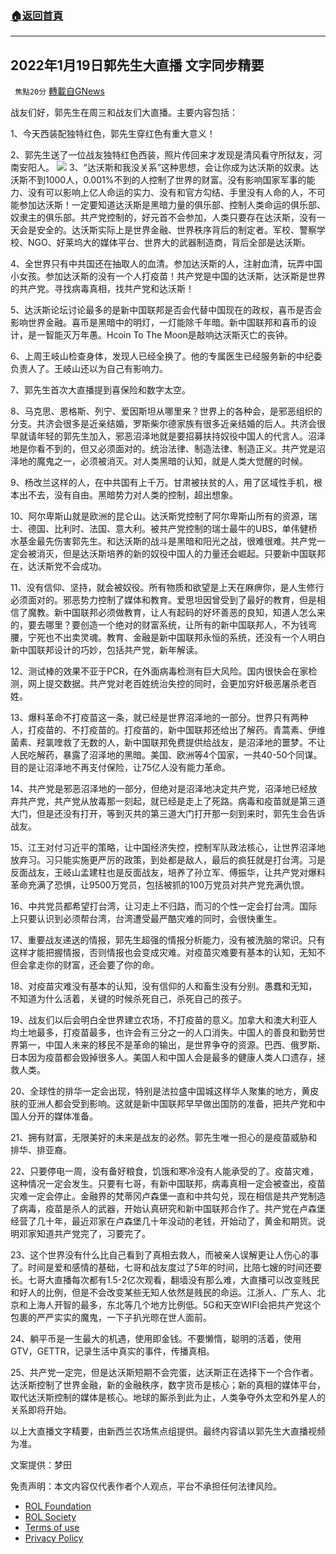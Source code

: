 ###  [:house:返回首頁](https://github.com/ourhimalayas/txt)
---


## 2022年1月19日郭先生大直播 文字同步精要
` 焦點20分` [轉載自GNews](https://gnews.org/zh-hans/1880697/)

战友们好，郭先生在周三和战友们大直播。主要内容包括：

1、今天西装配独特红色，郭先生穿红色有重大意义！

2、郭先生送了一位战友独特红色西装，照片传回来才发现是清风看守所狱友，河南安阳人。
![](https://assets.gnews.org/wp-content/uploads/2022/01/下载-11.jpg)
3、“达沃斯和我没关系”这种思想，会让你成为达沃斯的奴隶。达沃斯不到1000人，0.001%不到的人控制了世界的财富。没有影响国家军事的能力、没有可以影响上亿人命运的实力、没有和官方勾结、手里没有人命的人，不可能参加达沃斯！一定要知道达沃斯是黑暗力量的俱乐部、控制人类命运的俱乐部、奴隶主的俱乐部。共产党控制的，好元首不会参加，人类只要存在达沃斯，没有一天会是安全的。达沃斯实际上是世界金融、世界秩序背后的制定者。军校、警察学校、NGO、好莱坞大的媒体平台、世界大的武器制造商，背后全部是达沃斯。

4、全世界只有中共国还在抽取人的血清。参加达沃斯的人，注射血清，玩弄中国小女孩。参加达沃斯的没有一个人打疫苗！共产党是中国的达沃斯，达沃斯是世界的共产党。寻找病毒真相，找共产党和达沃斯！

5、达沃斯论坛讨论最多的是新中国联邦是否会代替中国现在的政权，喜币是否会影响世界金融。喜币是黑暗中的明灯，一灯能除千年暗。新中国联邦和喜币的设计，是一智能灭万年愚。Hcoin To The Moon是敲响达沃斯灭亡的丧钟。

6、上周王岐山检查身体，发现人已经全换了。他的专属医生已经服务新的中纪委负责人了。王岐山还以为自己有影响力。

7、郭先生首次大直播提到喜保险和数字太空。

8、马克思、恩格斯、列宁、爱因斯坦从哪里来？世界上的各种会，是邪恶组织的分支。共济会很多是近亲结婚，罗斯柴尔德家族有很多近亲结婚的后人。共济会很早就请年轻的郭先生加入，邪恶沼泽地就是要招募扶持奴役中国人的代言人。沼泽地是你看不到的，但又必须面对的。统治法律、制造法律、制造正义。共产党是沼泽地的魔鬼之一，必须被消灭。对人类黑暗的认知，就是人类大觉醒的时候。

9、杨改兰这样的人，在中共国有上千万。甘肃被扶贫的人，用了区域性手机，根本出不去，没有自由。黑暗势力对人类的控制，超出想象。

10、阿尔卑斯山就是欧洲的昆仑山。达沃斯党控制了阿尔卑斯山所有的资源，瑞士、德国、比利时、法国、意大利。被共产党控制的瑞士最牛的UBS，单伟健桥水基金最先伤害郭先生。和达沃斯的战斗是黑暗和阳光之战，很难很难。共产党一定会被消灭，但是达沃斯培养的新的奴役中国人的力量还会崛起。只要新中国联邦在，达沃斯党不会成功。

11、没有信仰、坚持，就会被奴役。所有物质和欲望是上天在麻痹你，是人生修行必须面对的。邪恶势力控制了媒体和教育。爱思坦因曾受到了最好的教育，但是相信了魔教。新中国联邦必须做教育，让人有起码的好坏善恶的良知，知道人怎么来的，要去哪里？要创造一个绝对的财富系统，让所有的新中国联邦人，不为钱弯腰，宁死也不出卖灵魂。教育、金融是新中国联邦永恒的系统，还没有一个人明白新中国联邦设计的巧妙，包括共产党，新年解读。

12、测试棒的效果不亚于PCR，在外面病毒检测有巨大风险。国内很快会在家检测，网上提交数据。共产党对老百姓统治失控的同时，会更加穷奸极恶屠杀老百姓。

13、爆料革命不打疫苗这一条，就已经是世界沼泽地的一部分。世界只有两种人，打疫苗的、不打疫苗的。打疫苗的，新中国联邦还给出了解药。青蒿素、伊维菌素、羟氯喹救了无数的人，新中国联邦免费提供给战友，是沼泽地的噩梦。不让人民吃解药，暴露了沼泽地的黑暗。美国、欧洲等4个国家，一共40-50个同谋。目的是让沼泽地不再支付保险，让75亿人没有能力革命。

14、共产党是邪恶沼泽地的一部分，但绝对是沼泽地决定共产党，沼泽地已经放弃共产党，共产党从放毒那一刻起，就已经是走上了死路。病毒和疫苗就是第三道大门，但是还没有打开，等到灭共的第三道大门打开那一刻到来时，郭先生会告诉战友。

15、江王对付习近平的策略，让中国经济失控，控制军队政法核心，让世界沼泽地放弃习。习只能实施更严厉的政策，到处都是敌人，最后的疯狂就是打台湾。习是反面战友，王岐山孟建柱也是反面战友，培养了孙立军、傅振华，让共产党对爆料革命充满了恐惧，让9500万党员，包括被抓的100万党员对共产党充满仇恨。

16、中共党员都希望打台湾，让习走上不归路，而习的个性一定会打台湾。国际上只要认识到必须帮台湾，台湾遭受最严酷灾难的同时，会很快重生。

17、重要战友递送的情报，郭先生超强的情报分析能力，没有被洗脑的常识。只有这样才能把握情报，否则情报也会变成灾难。对疫苗灾难要有基本的认知，无知不但会拿走你的财富，还会要了你的命。

18、对疫苗灾难没有基本的认知，没有信仰的人和畜生没有分别。愚蠢和无知，不知道为什么活着，关键的时候杀死自己，杀死自己的孩子。

19、战友们以后会明白全世界建立农场，不打疫苗的意义。加拿大和澳大利亚人均土地最多，打疫苗最多，也许会有三分之一的人口消失。中国人的善良和勤劳世界第一，中国人未来的移民不是革命的输出，是世界争夺的资源。巴西、俄罗斯、日本因为疫苗都会毁掉很多人。美国人和中国人会是最多的健康人类人口遗存，拯救人类。

20、全球性的排华一定会出现，特别是法拉盛中国城这样华人聚集的地方，黄皮肤的亚洲人都会受到影响。这就是新中国联邦早早做出国防的准备，把共产党和中国人分开的媒体准备。

21、拥有财富，无限美好的未来是战友的必然。郭先生唯一担心的是疫苗威胁和排华、排亚裔。

22、只要停电一周，没有备好粮食，饥饿和寒冷没有人能承受的了。疫苗灾难，这种情况一定会发生。只要有七哥，有新中国联邦，病毒真相一定会被查出，疫苗灾难一定会停止。金融界的梵蒂冈卢森堡一直和中共勾兑，现在相信是共产党制造了病毒，疫苗是杀人的武器，开始认真研究和新中国联邦合作了。共产党在卢森堡经营了几十年，最近邓家在卢森堡几十年没动的老钱，开始动了，黄金和期货。说明邓家知道共产党完了，习要完了。

23、这个世界没有什么比自己看到了真相去救人，而被亲人误解更让人伤心的事了。时间是爱和感情的基础，七哥和战友度过了5年的时间，比陪七嫂的时间还要长。七哥大直播每次都有1.5-2亿次观看，翻墙没有那么难，大直播可以改变贱民和好人的比例，但是不会改变某些无知人依然是贱民的命运。江浙人、广东人、北京和上海人开智的最多，东北等几个地方比例低。5G和天空WIFI会把共产党这个包裹的严严实实的魔鬼，一下子扒光晾在世人面前。

24、躺平币是一生最大的机遇，使用即金钱。不要懒惰，聪明的活着，使用GTV，GETTR，记录生活中真实的事件，传播真相。

25、共产党一定完，但是达沃斯短期不会完蛋，达沃斯正在选择下一个合作者。达沃斯控制了世界金融，新的金融秩序，数字货币是核心；新的真相的媒体平台，取代达沃斯控制的媒体是核心。地球的厮杀到此为止，人类争夺外太空和外星人的关系即将开始。

以上大直播文字精要，由新西兰农场焦点组提供。最终内容请以郭先生大直播视频为准。

文案提供：梦田

 

免责声明：本文内容仅代表作者个人观点，平台不承担任何法律风险。

- [ROL Foundation](https://rolfoundation.org/)
- [ROL Society](https://rolsociety.org/)
- [Terms of use](https://gnews.org/terms-of-use-3/)
- [Privacy Policy](https://gnews.org/privacy-policy/)
